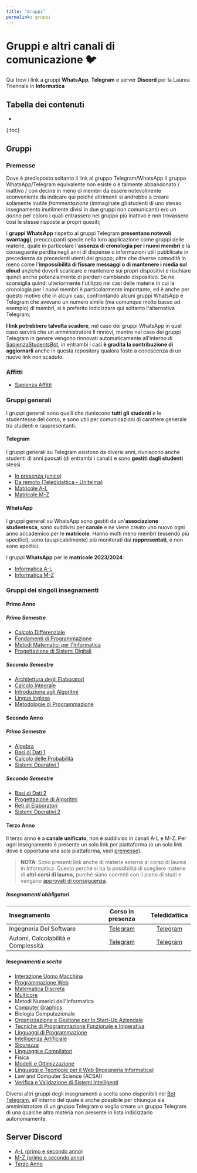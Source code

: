 ```yaml
---
title: "Gruppi"
permalink: gruppi
---
```


# Gruppi e altri canali di comunicazione 🐦

<!-- <p align="center"> -->
<!-- <p> -->
<!--   <img src="https://img.shields.io/badge/Discord-%235865F2.svg?style=for-the-badge&logo=discord&logoColor=white"> -->
<!--   <img src="https://img.shields.io/badge/WhatsApp-25D366?style=for-the-badge&logo=whatsapp&logoColor=white"> -->
<!--   <img src="https://img.shields.io/badge/Telegram-2CA5E0?style=for-the-badge&logo=telegram&logoColor=white"> -->
<!--   <img src="https://img.shields.io/badge/Facebook-%231877F2.svg?style=for-the-badge&logo=Facebook&logoColor=white"> -->
<!-- </p> -->

Qui trovi i link a gruppi **WhatsApp**, **Telegram** e server **Discord** per la Laurea Triennale in **Informatica**

## Tabella dei contenuti
* 
{:toc}

## Gruppi

### Premesse

Dove è predisposto soltanto il link al gruppo Telegram/WhatsApp il gruppo WhatsApp/Telegram equivalente non esiste o è talmente abbandonato / inattivo / con decine in meno di membri da essere notevolmente sconveniente da indicare qui poiché altrimenti si andrebbe a creare solamente inutile _frammentazione_ (immaginate gli studenti di uno stesso insegnamento inutilmente divisi in due gruppi non comunicanti) e/o _un danno_ per coloro i quali entrassero nel gruppo più inattivo e non trovassero così le stesse risposte ai propri quesiti;

I **gruppi WhatsApp** rispetto ai gruppi Telegram **presentano notevoli svantaggi**, preoccupanti specie nella loro applicazione come gruppi delle materie, quale in particolare l'**assenza di cronologia per i nuovi membri** e la conseguente perdita negli anni di dispense o informazioni utili pubblicate in precedenza da precedenti utenti del gruppo; oltre che diverse comodità in meno come l'**impossibilità di fissare messaggi o di mantenere i media sul cloud** anziché doverli scaricare e mantenere sui propri dispositivi e rischiare quindi anche potenzialmente di perderli cambiando dispositivo. Se ne sconsiglia quindi ulteriormente l'utilizzo nei casi delle materie in cui la cronologia per i nuovi membri è particolarmente importante, ed è anche per questo motivo che in alcuni casi, confrontando alcuni gruppi WhatsApp e Telegram che avevano un numero simile (ma comunque molto basso ad esempio) di membri, si è preferito indicizzare qui soltanto l'alternativa Telegram;

**I link potrebbero talvolta scadere**, nel caso dei gruppi WhatsApp in quel caso servirà che un amministratore li rinnovi, mentre nel caso dei gruppi Telegram in genere vengono rinnovati automaticamente all'interno di [SapienzaStudentsBot](https://telegram.me/SapienzaStudentsBot), in entrambi i casi **è gradita la contribuzione di aggiornarli** anche in questa repository qualora foste a conoscenza di un nuovo link non scaduto.

### Affitti

- [Sapienza Affitti](https://t.me/SapienzaAffittiGroup)

### Gruppi generali

I gruppi generali sono quelli che riuniscono **tutti gli studenti** e le studentesse del corso, e sono utili per comunicazioni di carattere generale tra studenti e rappresentanti.

#### Telegram

I gruppi generali su Telegram esistono da diversi anni, riuniscono anche studenti di anni passati (di entrambi i canali) e sono **gestiti dagli studenti** stessi.

- [In presenza (unico)](https://t.me/sapienzainformatica)
- [Da remoto (Teledidattica - Unitelma)](https://t.me/InformaticaSapienzaTeledidattica)
- [Matricole A-L](https://t.me/addlist/10sQnIhXeJ84ZWY0)
- [Matricole M-Z](https://t.me/addlist/4mgg0jzRSgUzNTZk)

#### WhatsApp

I gruppi generali su WhatsApp sono gestiti da un'**associazione studentesca**, sono suddivisi per **canale** e ne viene creato uno nuovo ogni anno accademico per le **matricole**. Hanno molti meno membri (essendo più specifici), sono (auspicabilmente) più monitorati dai **rappresentati**, e non sono apolitici.

I gruppi **WhatsApp** per le **matricole 2023/2024**:

- [Informatica A-L](https://chat.whatsapp.com/LQ7URHEodWwFy9lef532ZJ) 
- [Informatica M-Z](https://chat.whatsapp.com/FrQywvsNDReB6vfTv6NElO)

<!-- | Anno | Canale A-L | Canale M-Z | Gruppo Unico | -->
<!-- | :--- | :--------: | :--------: | -->
<!-- | 2023-2024 | [Link](https://chat.whatsapp.com/LQ7URHEodWwFy9lef532ZJ) | [Link](https://chat.whatsapp.com/FrQywvsNDReB6vfTv6NElO) | - | -->
<!-- | 2022-2023 | [Link](https://chat.whatsapp.com/G0JFRbnfH2tGNvG5aoGDfq) | [Link](https://chat.whatsapp.com/DiYRHHGhn9VIOtXxD7KAAK) | - | -->
<!-- | 2021-2022 | [Link](https://chat.whatsapp.com/IB4KHEu0R7tCz5G8PWPWOz) | [Link](https://chat.whatsapp.com/JkcRXRSx8S65IuASUAsXVb) | - |  -->
<!-- | 2020-2021 | [Link](https://chat.whatsapp.com/K24g7YAuRqw9Fi92gHmLGd) | [Link](https://chat.whatsapp.com/Cw7HNwLDmb3KWlhbHiaB0y) | [Link](https://chat.whatsapp.com/BmXr67w2jnmBV4EldlwtJZ) | -->

### Gruppi dei singoli insegnamenti

#### Primo Anno

##### Primo Semestre

- [Calcolo Differenziale](https://t.me/+Cw_63BoRvE03YmM0)
- [Fondamenti di Programmazione](https://t.me/+NQ8H6iLHOIIwMzM0)
- [Metodi Matematici per l'Informatica](https://t.me/+m_-WkFEmQzdmZDZk)
- [Progettazione di Sistemi Digitali](https://t.me/+hr9OFwWWGCZhODU0)

##### Secondo Semestre

- [Architettura degli Elaboratori](https://t.me/+2PAqwS4raLY4N2U0)
- [Calcolo Integrale](https://t.me/+lnnFbmFQNNBjNGRk)
- [Introduzione agli Algoritmi](https://t.me/+wJY633Yc1pUxMjk0)
- [Lingua Inglese](https://t.me/+clLwVwTLUHk3YzM0)
- [Metodologie di Programmazione](https://t.me/+8iyKxeRgfXtmY2Y0)

#### Secondo Anno

##### Primo Semestre

- [Algebra](https://t.me/+798mXLThj_JmYTBk)
- [Basi di Dati 1](https://t.me/+eRVplF3Va3dlNDJk)
- [Calcolo delle Probabilità](https://t.me/+Dq6lPczRbJtmNmVk)
- [Sistemi Operativi 1](https://t.me/+oF0ppISY8EFmOTZk)

##### Secondo Semestre

- [Basi di Dati 2](https://t.me/+xTuUWRfneSwwMjBk)
- [Progettazione di Algoritmi](https://t.me/+qtCCTLlBW4pjY2Jk)
- [Reti di Elaboratori](https://t.me/+vNSkWJUgs9Y1MzFk)
- [Sistemi Operativi 2](https://t.me/+PzNOzkmwVio4Nzg0)

#### Terzo Anno

Il terzo anno è a **canale unificato**, non è suddiviso in canali A-L e M-Z. Per ogni insegnamento è presente un solo link per piattaforma (o un solo link dove è opportuna una sola piattaforma, vedi [premesse](#gruppi-dei-singoli-insegnamenti)).

> **NOTA**: Sono presenti link anche di materie esterne al corso di laurea in Informatica. Questo perché si ha la possibilità di scegliere materie di **altri corsi di laurea,** purché siano coerenti con il piano di studi e vengano [approvati di conseguenza](./percorso-formativo#come-scegliere-gli-esami-esterni).

##### Insegnamenti obbligatori

| Insegnamento | Corso in presenza | Teledidattica |
| :- | :-: | :-: |
| Ingegneria Del Software | [Telegram](https://t.me/+u6hEDMJqXsNhZjk0) | [Telegram](https://t.me/+ziirbiKQi2g5ZjU0) |
| Automi, Calcolabilità e Complessità | [Telegram](https://t.me/+u6hEDMJqXsNhZjk0) | [Telegram](https://t.me/+cyF-V6dnurcyNGQ0) |

##### Insegnamenti a scelta

- [Interazione Uomo Macchina](https://t.me/+SH7YpeAP-WpNXCC_)
- [Programmazione Web](https://t.me/+SNkXYOYD8edMJ4TS)
- [Matematica Discreta](https://t.me/+x5k6q2yrsztlOWVk)
- [Multicore](https://t.me/+VBYueH15i5bz6MZv)
- Metodi Numerici dell'Informatica
- [Computer Graphics](https://t.me/+UkvugTa0Bxm0nA4t)
- Biologia Computazionale
- [Organizzazione e Gestione per lo Start-Up Aziendale](https://t.me/+UwPBxAs2d1t1DyEO)
- [Tecniche di Programmazione Funzionale e Imperativa](https://t.me/+FX62ifPquP9kODA8)
- [Linguaggi di Programmazione](https://t.me/+WMcOOMn-dTLBVtQq)
- [Intelligenza Artificiale](https://t.me/+ScQeqz7Ij1hglCy-)
- [Sicurezza](https://t.me/+VOfFTJId_33Juoly)
- [Linguaggi e Compilatori](https://t.me/+SpmBS1GeLmVO-4ff)
- Fisica
- [Modelli e Ottimizzazione](https://t.me/+TyMj4NBvh8pVeId9)
- [Linguaggi e Tecnlogie per il Web (Ingegneria Informatica)](https://t.me/+VHTJ59xpWcgjLkl8)
- Law and Computer Science (ACSAI)
- [Verifica e Validazione di Sistemi Intelligenti](https://t.me/+VD1dKb1M777XscAU)

Diversi altri gruppi degli insegnamenti a scelta sono disponibili nel [Bot Telegram](https://t.me/SapienzaStudentsBot), all'interno del quale è anche possibile per chiunque sia amministratore di un gruppo Telegram o voglia creare un gruppo Telegram di una qualche altra materia non presente in lista indicizzarlo autonomamente.

## Server Discord

- [A-L (primo e secondo anno)](https://discord.gg/QEzjgwnjTp) 
- [M-Z (primo e secondo anno)](https://discord.gg/APKFM5V5ed) 
- [Terzo Anno](https://discord.gg/Wg94weSeq3)
